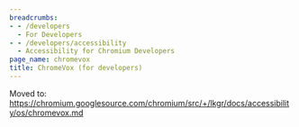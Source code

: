 ```yaml
---
breadcrumbs:
- - /developers
  - For Developers
- - /developers/accessibility
  - Accessibility for Chromium Developers
page_name: chromevox
title: ChromeVox (for developers)
---
```


Moved to:
<https://chromium.googlesource.com/chromium/src/+/lkgr/docs/accessibility/os/chromevox.md>